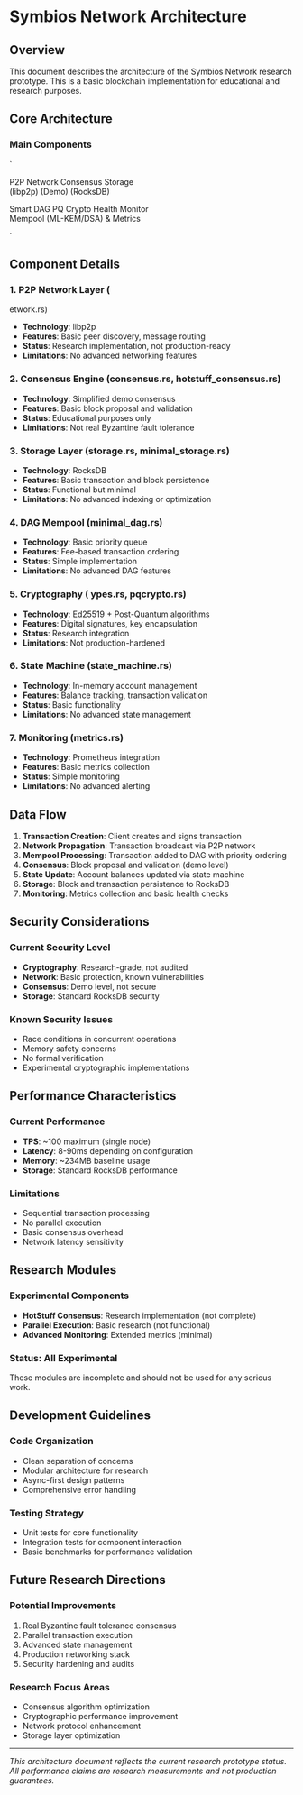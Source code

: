 ﻿#  Symbios Network Architecture

## Overview

This document describes the architecture of the Symbios Network research prototype. This is a basic blockchain implementation for educational and research purposes.

## Core Architecture

### Main Components

`
        
   P2P Network          Consensus            Storage       
   (libp2p)         (Demo)           (RocksDB)     
        
                                                       
                                                       
        
 Smart DAG            PQ Crypto            Health Monitor  
 Mempool              (ML-KEM/DSA)         & Metrics       
        
`

## Component Details

### 1. P2P Network Layer (
etwork.rs)
- **Technology**: libp2p
- **Features**: Basic peer discovery, message routing
- **Status**: Research implementation, not production-ready
- **Limitations**: No advanced networking features

### 2. Consensus Engine (consensus.rs, hotstuff_consensus.rs)
- **Technology**: Simplified demo consensus
- **Features**: Basic block proposal and validation
- **Status**: Educational purposes only
- **Limitations**: Not real Byzantine fault tolerance

### 3. Storage Layer (storage.rs, minimal_storage.rs)
- **Technology**: RocksDB
- **Features**: Basic transaction and block persistence
- **Status**: Functional but minimal
- **Limitations**: No advanced indexing or optimization

### 4. DAG Mempool (minimal_dag.rs)
- **Technology**: Basic priority queue
- **Features**: Fee-based transaction ordering
- **Status**: Simple implementation
- **Limitations**: No advanced DAG features

### 5. Cryptography (	ypes.rs, pqcrypto.rs)
- **Technology**: Ed25519 + Post-Quantum algorithms
- **Features**: Digital signatures, key encapsulation
- **Status**: Research integration
- **Limitations**: Not production-hardened

### 6. State Machine (state_machine.rs)
- **Technology**: In-memory account management
- **Features**: Balance tracking, transaction validation
- **Status**: Basic functionality
- **Limitations**: No advanced state management

### 7. Monitoring (metrics.rs)
- **Technology**: Prometheus integration
- **Features**: Basic metrics collection
- **Status**: Simple monitoring
- **Limitations**: No advanced alerting

## Data Flow

1. **Transaction Creation**: Client creates and signs transaction
2. **Network Propagation**: Transaction broadcast via P2P network
3. **Mempool Processing**: Transaction added to DAG with priority ordering
4. **Consensus**: Block proposal and validation (demo level)
5. **State Update**: Account balances updated via state machine
6. **Storage**: Block and transaction persistence to RocksDB
7. **Monitoring**: Metrics collection and basic health checks

## Security Considerations

### Current Security Level
- **Cryptography**: Research-grade, not audited
- **Network**: Basic protection, known vulnerabilities
- **Consensus**: Demo level, not secure
- **Storage**: Standard RocksDB security

### Known Security Issues
- Race conditions in concurrent operations
- Memory safety concerns
- No formal verification
- Experimental cryptographic implementations

## Performance Characteristics

### Current Performance
- **TPS**: ~100 maximum (single node)
- **Latency**: 8-90ms depending on configuration
- **Memory**: ~234MB baseline usage
- **Storage**: Standard RocksDB performance

### Limitations
- Sequential transaction processing
- No parallel execution
- Basic consensus overhead
- Network latency sensitivity

## Research Modules

### Experimental Components
- **HotStuff Consensus**: Research implementation (not complete)
- **Parallel Execution**: Basic research (not functional)
- **Advanced Monitoring**: Extended metrics (minimal)

### Status: All Experimental
These modules are incomplete and should not be used for any serious work.

## Development Guidelines

### Code Organization
- Clean separation of concerns
- Modular architecture for research
- Async-first design patterns
- Comprehensive error handling

### Testing Strategy
- Unit tests for core functionality
- Integration tests for component interaction
- Basic benchmarks for performance validation

## Future Research Directions

### Potential Improvements
1. Real Byzantine fault tolerance consensus
2. Parallel transaction execution
3. Advanced state management
4. Production networking stack
5. Security hardening and audits

### Research Focus Areas
- Consensus algorithm optimization
- Cryptographic performance improvement
- Network protocol enhancement
- Storage layer optimization

---

*This architecture document reflects the current research prototype status. All performance claims are research measurements and not production guarantees.*

